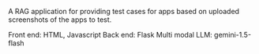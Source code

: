 A RAG application for providing test cases for apps based on uploaded screenshots of the apps to test.

Front end: HTML, Javascript
Back end: Flask
Multi modal LLM: gemini-1.5-flash

